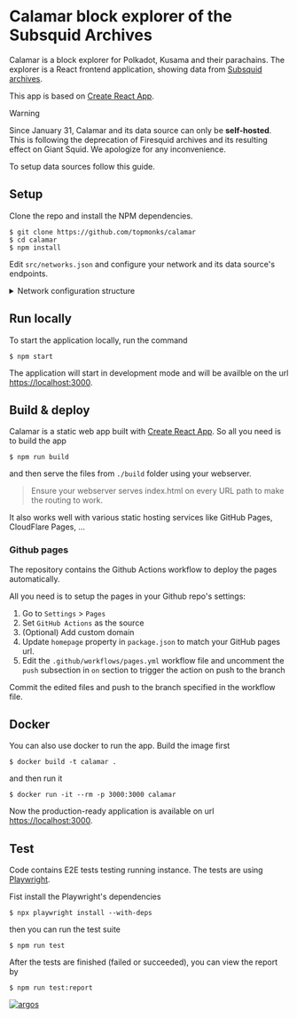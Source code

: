 # Calamar block explorer of the Subsquid Archives

Calamar is a block explorer for Polkadot, Kusama and their parachains. The explorer is a React frontend application, showing data from [Subsquid archives](https://github.com/subsquid/archive-registry).

This app is based on [Create React App](https://facebook.github.io/create-react-app/docs/getting-started).

> [!WARNING]
> Since January 31, Calamar and its data source can only be **self-hosted**.
> This is following the deprecation of Firesquid archives and its resulting effect on Giant Squid.
> We apologize for any inconvenience.
>
> To setup data sources follow this guide.

## Setup

Clone the repo and install the NPM dependencies.

```
$ git clone https://github.com/topmonks/calamar
$ cd calamar
$ npm install
```

Edit `src/networks.json` and configure your network and its data source's endpoints.

<details>
	<summary>Network configuration structure</summary>

- **name**: network identificator used in url's etc (required, `"polkadot"`)
- **displayName**: name of the network to be displayed in the app (required, `"Polkadot"`)
- **icon**: path to icon asset (required, e.g. `"/assets/network-icons/polkadot.svg"`)
- **color**: color associated with the network (optional, e.g. `"#e6007a"`)
- **website**: website of the network (optional, e.g. `"https://polkadot.network/"`)
- **parachainId**: id of the parachaing (optional, e.g. `0`)
- **relayChain**: `name` of relay chain network (optional, e.g. `"polkadot"`)
- **prefix**: SS58 prefix (required, e.g. `0`)
- **decimals**: number of decimal for the network's symbol (required, e.g. `10`)
- **symbol**: network's symbol (required, `"DOT"`)
- **squids**:
	- **archive**: GraphQL API explorer of the Firesquid archive (required, e.g. `"https://polkadot.explorer.subsquid.io/graphql"`)
	- **explorer**: GiantSquid explorer squid (optional, but highly recommended, e.g. `"https://squid.subsquid.io/gs-explorer-polkadot/graphql"`)
	- **main**: GiantSquid main squid (optional, e.g. `"https://squid.subsquid.io/gs-main-polkadot/graphql"`)
	- **identites**: GiantSquid main squid if it contains indentity data (optional, e.g. `"https://squid.subsquid.io/gs-main-polkadot/graphql"`)
	- **stats**: GianSquid stats squid (optional, e.g. `"https://squid.subsquid.io/gs-stats-polkadot/graphql"`)
- **coinGeckoId**: CoinGecko network ID to fetch USD values (optional, `"polkadot"`)
</details>

## Run locally

To start the application locally, run the command

```
$ npm start
```

The application will start in development mode and will be availble on the url [https://localhost:3000](https://localhost:3000).

## Build & deploy

Calamar is a static web app built with [Create React App](https://facebook.github.io/create-react-app/docs/getting-started). So all you need is to build the app

```
$ npm run build
```

and then serve the files from `./build` folder using your webserver.

> Ensure your webserver serves index.html on every URL path to make the routing to work.

It also works well with various static hosting services like GitHub Pages, CloudFlare Pages, ...

### Github pages

The repository contains the Github Actions workflow to deploy the pages automatically.

All you need is to setup the pages in your Github repo's settings:

1. Go to `Settings` > `Pages`
2. Set `GitHub Actions` as the source
3. (Optional) Add custom domain
4. Update `homepage` property in `package.json` to match your GitHub pages url.
3. Edit the `.github/workflows/pages.yml` workflow file and uncomment the `push` subsection in `on` section to trigger the action on push to the branch

Commit the edited files and push to the branch specified in the workflow file.

## Docker

You can also use docker to run the app. Build the image first

```
$ docker build -t calamar .
```

and then run it

```
$ docker run -it --rm -p 3000:3000 calamar
```

Now the production-ready application is available on url [https://localhost:3000](https://localhost:3000).

## Test

Code contains E2E tests testing running instance. The tests are using [Playwright](https://playwright.dev/).

Fist install the Playwright's dependencies

```
$ npx playwright install --with-deps
```

then you can run the test suite

```
$ npm run test
```

After the tests are finished (failed or succeeded), you can view the report by

```
$ npm run test:report
```

[![argos](https://argos-ci.com/badge-large.svg)](https://argos-ci.com?utm_source=topmonks&utm_campaign=oss)
